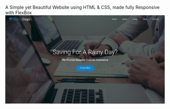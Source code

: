 A Simple yet Beautiful Website using HTML & CSS, made fully Responsive with FlexBox
![myimage-alt-tag](./Image.JPG)
